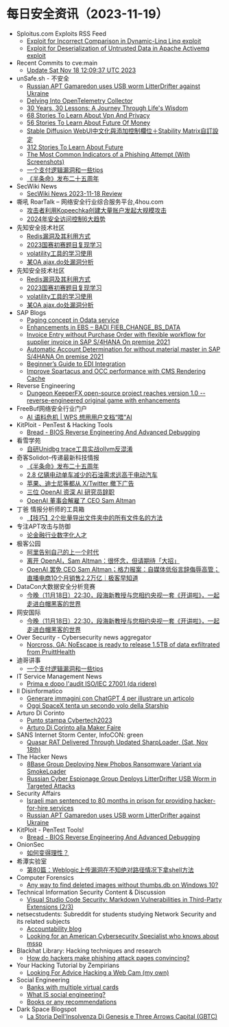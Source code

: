 # 每日安全资讯（2023-11-19）

- Sploitus.com Exploits RSS Feed
  - [Exploit for Incorrect Comparison in Dynamic-Linq Linq exploit](https://sploitus.com/exploit?id=0628E3C3-44C0-5F5A-B560-49E1BFBB5A22&utm_source=rss&utm_medium=rss)
  - [Exploit for Deserialization of Untrusted Data in Apache Activemq exploit](https://sploitus.com/exploit?id=4A3A24A8-60BB-5987-9260-1D3FE5D80BA8&utm_source=rss&utm_medium=rss)
- Recent Commits to cve:main
  - [Update Sat Nov 18 12:09:37 UTC 2023](https://github.com/trickest/cve/commit/43816927a75d5d963fb4f9d65ba03e47079e5a6c)
- unSafe.sh - 不安全
  - [Russian APT Gamaredon uses USB worm LitterDrifter against Ukraine](https://buaq.net/go-198841.html)
  - [Delving Into OpenTelemetry Collector](https://buaq.net/go-198855.html)
  - [30 Years, 30 Lessons: A Journey Through Life's Wisdom](https://buaq.net/go-198856.html)
  - [68 Stories To Learn About Vpn And Privacy](https://buaq.net/go-198857.html)
  - [56 Stories To Learn About Future Of Money](https://buaq.net/go-198858.html)
  - [Stable Diffusion WebUI中文化與添加控制欄位＋Stability Matrix自訂設定](https://buaq.net/go-198840.html)
  - [312 Stories To Learn About Future](https://buaq.net/go-198861.html)
  - [The Most Common Indicators of a Phishing Attempt (With Screenshots)](https://buaq.net/go-198864.html)
  - [一个支付逻辑漏洞和一些tips](https://buaq.net/go-198836.html)
  - [《半条命》发布二十五周年](https://buaq.net/go-198843.html)
- SecWiki News
  - [SecWiki News 2023-11-18 Review](http://www.sec-wiki.com/?2023-11-18)
- 嘶吼 RoarTalk – 网络安全行业综合服务平台,4hou.com
  - [攻击者利用Kopeechka创建大量账户发起大规模攻击](https://www.4hou.com/posts/9AzP)
  - [2024年安全访问控制6大趋势](https://www.4hou.com/posts/onoN)
- 先知安全技术社区
  - [Redis漏洞及其利用方式](https://xz.aliyun.com/t/13071)
  - [2023国赛初赛题目复现学习](https://xz.aliyun.com/t/13070)
  - [volatility工具的学习使用](https://xz.aliyun.com/t/13067)
  - [某OA ajax.do处漏洞分析](https://xz.aliyun.com/t/13064)
- 先知安全技术社区
  - [Redis漏洞及其利用方式](https://xz.aliyun.com/t/13071)
  - [2023国赛初赛题目复现学习](https://xz.aliyun.com/t/13070)
  - [volatility工具的学习使用](https://xz.aliyun.com/t/13067)
  - [某OA ajax.do处漏洞分析](https://xz.aliyun.com/t/13064)
- SAP Blogs
  - [Paging concept in Odata service](https://blogs.sap.com/2023/11/18/paging-concept-in-odata-service/)
  - [Enhancements in EBS – BADI FIEB_CHANGE_BS_DATA](https://blogs.sap.com/2023/11/18/enhancements-in-ebs-badi-fieb_change_bs_data/)
  - [Invoice Entry without Purchase Order with flexible workflow for supplier invoice in SAP S/4HANA On premise 2021](https://blogs.sap.com/2023/11/18/invoice-entry-without-purchase-order-with-flexible-workflow-for-supplier-invoice-in-sap-s-4hana-on-premise-2021/)
  - [Automatic Account Determination for without material master in SAP S/4HANA On premise 2021](https://blogs.sap.com/2023/11/18/automatic-account-determination-for-without-material-master-in-sap-s-4hana-on-premise-2021/)
  - [Beginner’s Guide to EDI Integration](https://blogs.sap.com/2023/11/18/beginners-guide-to-edi-integration/)
  - [Improve Spartacus and OCC performance with CMS Rendering Cache](https://blogs.sap.com/2023/11/18/improve-spartacus-and-occ-performance-with-cms-rendering-caching/)
- Reverse Engineering
  - [Dungeon KeeperFX open-source project reaches version 1.0 -- reverse-engineered original game with enhancements](https://www.reddit.com/r/ReverseEngineering/comments/17xxw8k/dungeon_keeperfx_opensource_project_reaches/)
- FreeBuf网络安全行业门户
  - [AI 语料危机 | WPS 想用用户文档“喂”AI](https://www.freebuf.com/news/384243.html)
- KitPloit - PenTest & Hacking Tools
  - [Bread - BIOS Reverse Engineering And Advanced Debugging](http://www.kitploit.com/2023/11/bread-bios-reverse-engineering-and.html)
- 看雪学苑
  - [自研Unidbg trace工具实战ollvm反混淆](https://mp.weixin.qq.com/s?__biz=MjM5NTc2MDYxMw==&mid=2458528764&idx=1&sn=763f334b243afadb238cb5bb15bfce29&chksm=b18d1b7686fa9260e4c62e93e545b248a66fcde4adb11edc20b96ef526a98e03644af5e02b8b&scene=58&subscene=0#rd)
- 奇客Solidot–传递最新科技情报
  - [《半条命》发布二十五周年](https://www.solidot.org/story?sid=76659)
  - [2.8 亿辆电动单车减少的石油需求远高于电动汽车](https://www.solidot.org/story?sid=76658)
  - [苹果、迪士尼等都从 X/Twitter 撤下广告](https://www.solidot.org/story?sid=76657)
  - [三位 OpenAI 资深 AI 研究员辞职](https://www.solidot.org/story?sid=76656)
  - [OpenAI 董事会解雇了 CEO Sam Altman](https://www.solidot.org/story?sid=76655)
- 丁爸 情报分析师的工具箱
  - [【技巧】2个批量导出文件夹中的所有文件名的方法](https://mp.weixin.qq.com/s?__biz=MzI2MTE0NTE3Mw==&mid=2651140630&idx=1&sn=7f6ad96a5c439034db9b27ba7f922ecc&chksm=f1af452cc6d8cc3a71ca56a021d41a4e6b9e631015486f0b6cd7fd2987c185d0cefd1023fd5a&scene=58&subscene=0#rd)
- 专注APT攻击与防御
  - [论金融行业数字化人才](https://micropoor.blogspot.com/2023/11/blog-post_18.html)
- 极客公园
  - [阿里告别自己的上一个时代](https://mp.weixin.qq.com/s?__biz=MTMwNDMwODQ0MQ==&mid=2653021834&idx=1&sn=f267b483fcb0325d4d7672de6f0f43f1&chksm=7e549b3c4923122a639cff2660b10a1e7ee42d65cdea6182766a5c2cb532d7c0ee4aa5e0c64d&scene=58&subscene=0#rd)
  - [离开 OpenAI，Sam Altman：很怀念，但请期待「大招」](https://mp.weixin.qq.com/s?__biz=MTMwNDMwODQ0MQ==&mid=2653021832&idx=1&sn=bb017df56e741a9711245d068a123217&chksm=7e549b3e4923122830a61c37db0fa6d2a8d2ef397f5650d33c7514ad2dc7e4c6972ffd1a1bb6&scene=58&subscene=0#rd)
  - [OpenAI 罢免 CEO Sam Altman；格力报案：自媒体低俗言辞侮辱高管；直播电商10个月销售2.2万亿｜极客早知道](https://mp.weixin.qq.com/s?__biz=MTMwNDMwODQ0MQ==&mid=2653021832&idx=2&sn=274a0858390b7624ee82ae309565bc1d&chksm=7e549b3e4923122879abed6568a33597afd31961c328ac6fb0d74a787553a3970364937790e3&scene=58&subscene=0#rd)
- DataCon大数据安全分析竞赛
  - [今晚（11月18日）22:30，段海新教授与您相约央视一套《开讲啦》，一起走进白帽黑客的世界](https://mp.weixin.qq.com/s?__biz=MzU5Njg1NzMyNw==&mid=2247487623&idx=1&sn=b18500d3a56ce23d439cb924b87598fb&chksm=fe5d0807c92a81110d5b8c07dccbbc2a78b11aa67e9a7e5bcca745eb1977332b7669a093ac38&scene=58&subscene=0#rd)
- 网安国际
  - [今晚（11月18日）22:30，段海新教授与您相约央视一套《开讲啦》，一起走进白帽黑客的世界](https://mp.weixin.qq.com/s?__biz=MzA4ODYzMjU0NQ==&mid=2652314319&idx=1&sn=d3f31756a427a01732b00e6769fbe142&chksm=8bc48741bcb30e57900c2780c23097e31ca713bd7268fde908b882f9230e8812fd1bb42100e6&scene=58&subscene=0#rd)
- Over Security - Cybersecurity news aggregator
  - [Norcross, GA: NoEscape is ready to release 1.5TB of data exfiltrated from PruittHealth](https://www.suspectfile.com/norcross-ga-noescape-is-ready-to-release-1-5tb-of-data-exfiltrated-from-pruitthealth/)
- 迪哥讲事
  - [一个支付逻辑漏洞和一些tips](https://mp.weixin.qq.com/s?__biz=MzIzMTIzNTM0MA==&mid=2247492625&idx=1&sn=ad3648d202a3af0352e1527a2f3b0449&chksm=e8a5ee72dfd26764595c57802dd2d5e1967d2f67fb24983bf86faa3a39521ba313648503db96&scene=58&subscene=0#rd)
- IT Service Management News
  - [Prima e dopo l'audit ISO/IEC 27001 (da ridere)](http://blog.cesaregallotti.it/2023/11/prima-e-dopo-laudit-isoiec-27001-da.html)
- Il Disinformatico
  - [Generare immagini con ChatGPT 4 per illustrare un articolo](http://attivissimo.blogspot.com/2023/11/generare-immagini-con-chatgpt-4.html)
  - [Oggi SpaceX tenta un secondo volo della Starship](http://attivissimo.blogspot.com/2023/11/oggi-spacex-tenta-un-secondo-volo-della.html)
- Arturo Di Corinto
  - [Punto stampa Cybertech2023](https://dicorinto.it/eventi/conferenze/punto-stampa-cybertech2023/)
  - [Arturo Di Corinto alla Maker Faire](https://dicorinto.it/eventi/conferenze/arturo-di-corinto-alla-maker-faire/)
- SANS Internet Storm Center, InfoCON: green
  - [Quasar RAT Delivered Through Updated SharpLoader, (Sat, Nov 18th)](https://isc.sans.edu/diary/rss/30414)
- The Hacker News
  - [8Base Group Deploying New Phobos Ransomware Variant via SmokeLoader](https://thehackernews.com/2023/11/8base-group-deploying-new-phobos.html)
  - [Russian Cyber Espionage Group Deploys LitterDrifter USB Worm in Targeted Attacks](https://thehackernews.com/2023/11/russian-cyber-espionage-group-deploys.html)
- Security Affairs
  - [Israeli man sentenced to 80 months in prison for providing hacker-for-hire services](https://securityaffairs.com/154378/cyber-crime/man-spear-phishing-sentenced.html)
  - [Russian APT Gamaredon uses USB worm LitterDrifter against Ukraine](https://securityaffairs.com/154362/apt/gamaredon-apt-litterdrifter-usb.html)
- KitPloit - PenTest Tools!
  - [Bread - BIOS Reverse Engineering And Advanced Debugging](http://www.kitploit.com/2023/11/bread-bios-reverse-engineering-and.html)
- OnionSec
  - [如何变得理性？](https://mp.weixin.qq.com/s?__biz=MzUyMTUwMzI3Ng==&mid=2247485384&idx=1&sn=f529f31486098fe643a98dbc230cd96c&chksm=f9db508bceacd99dae11e144ad74cb5d222fe8b8c168c97a788bb1fa11d7e45b1b0d9e00feae&scene=58&subscene=0#rd)
- 希潭实验室
  - [第80篇：Weblogic上传漏洞在不知绝对路径情况下拿shell方法](https://mp.weixin.qq.com/s?__biz=MzkzMjI1NjI3Ng==&mid=2247486420&idx=1&sn=de3e337fc0c49a804257af912932db40&chksm=c25fc4aff5284db9531e6f82fb09609cf18cf2a066cd9d1651128c38811b19041d45b2290724&scene=58&subscene=0#rd)
- Computer Forensics
  - [Any way to find deleted images without thumbs.db on Windows 10?](https://www.reddit.com/r/computerforensics/comments/17y6e71/any_way_to_find_deleted_images_without_thumbsdb/)
- Technical Information Security Content & Discussion
  - [Visual Studio Code Security: Markdown Vulnerabilities in Third-Party Extensions (2/3)](https://www.reddit.com/r/netsec/comments/17y7utm/visual_studio_code_security_markdown/)
- netsecstudents: Subreddit for students studying Network Security and its related subjects
  - [Accountability blog](https://www.reddit.com/r/netsecstudents/comments/17yhvsk/accountability_blog/)
  - [Looking for an American Cybersecurity Specialist who knows about mssp](https://www.reddit.com/r/netsecstudents/comments/17y14eo/looking_for_an_american_cybersecurity_specialist/)
- Blackhat Library: Hacking techniques and research
  - [How do hackers make phishing attack pages convincing?](https://www.reddit.com/r/blackhat/comments/17ybsmd/how_do_hackers_make_phishing_attack_pages/)
- Your Hacking Tutorial by Zempirians
  - [Looking For Advice Hacking a Web Cam (my own)](https://www.reddit.com/r/HowToHack/comments/17xx94p/looking_for_advice_hacking_a_web_cam_my_own/)
- Social Engineering
  - [Banks with multiple virtual cards](https://www.reddit.com/r/SocialEngineering/comments/17y436m/banks_with_multiple_virtual_cards/)
  - [What IS social engineering?](https://www.reddit.com/r/SocialEngineering/comments/17y2hdp/what_is_social_engineering/)
  - [Books or any recommendations](https://www.reddit.com/r/SocialEngineering/comments/17xtvhe/books_or_any_recommendations/)
- Dark Space Blogspot
  - [La Storia Dell'Insolvenza Di Genesis e Three Arrows Capital (GBTC)](http://darkwhite666.blogspot.com/2023/11/la-storia-dellinsolvenza-di-genesis-e.html)
